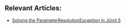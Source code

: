 ## Relevant Articles:

- [Solving the ParameterResolutionException in JUnit 5](https://www.baeldung.com/solving-the-parameterresolutionexception-in-junit-5/)
